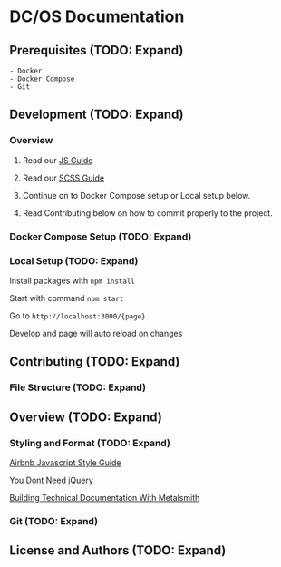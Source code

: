 # DC/OS Documentation

## Prerequisites (TODO: Expand)

    - Docker
    - Docker Compose
    - Git

## Development (TODO: Expand)

### Overview

1. Read our [JS Guide](/js/README.md)

2. Read our [SCSS Guide](/scss/README.md)

3. Continue on to Docker Compose setup or Local setup below.

4. Read Contributing below on how to commit properly to the project.

### Docker Compose Setup (TODO: Expand)

### Local Setup (TODO: Expand)

Install packages with `npm install`

Start with command `npm start`

Go to `http://localhost:3000/{page}`

Develop and page will auto reload on changes

## Contributing (TODO: Expand)

### File Structure (TODO: Expand)

## Overview (TODO: Expand)

### Styling and Format (TODO: Expand)

[Airbnb Javascript Style Guide](https://github.com/airbnb/javascript)

[You Dont Need jQuery](https://github.com/oneuijs/You-Dont-Need-jQuery)

[Building Technical Documentation With Metalsmith](https://segment.com/blog/building-technical-documentation-with-metalsmith/)

### Git (TODO: Expand)

## License and Authors (TODO: Expand)
